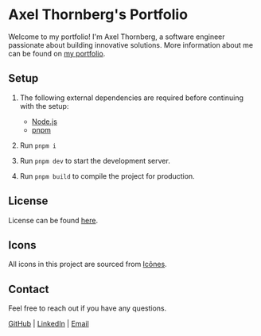 # Axel Thornberg's Portfolio

Welcome to my portfolio! I'm Axel Thornberg, a software engineer passionate about building innovative solutions. More information about me can be found on [my portfolio](https://axel.thornberg.se/).



## Setup
1. The following external dependencies are required before continuing with the setup:
    - [Node.js](https://nodejs.org/en/download)
    - [pnpm](https://pnpm.io/installation)

1. Run `pnpm i`

1. Run `pnpm dev` to start the development server.

1. Run `pnpm build` to compile the project for production.


## License
License can be found [here](./LICENSE).

## Icons
All icons in this project are sourced from [Icônes](https://icones.js.org/).

## Contact
Feel free to reach out if you have any questions.

[GitHub](https://github.com/axelNTI) | [LinkedIn](https://www.linkedin.com/in/axel-thornberg-618a41332/) | [Email](mailto:axel@thornberg.se)
